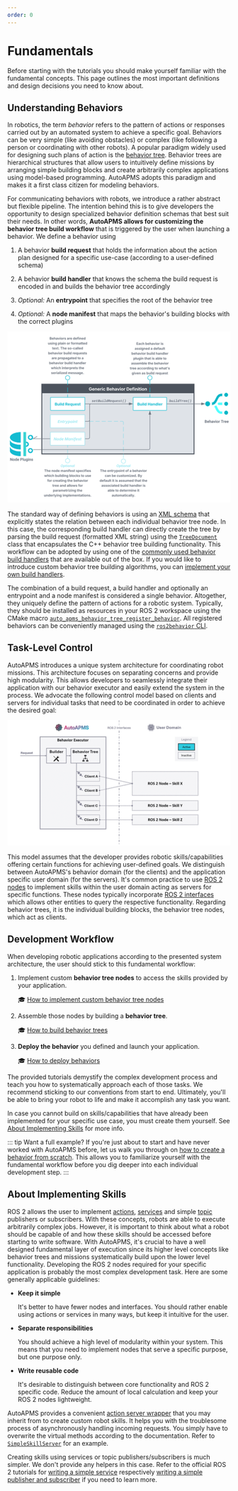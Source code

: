 ```yaml
---
order: 0
---
```

# Fundamentals

Before starting with the tutorials you should make yourself familiar with the fundamental concepts. This page outlines the most important definitions and design decisions you need to know about.

## Understanding Behaviors

In robotics, the term *behavior* refers to the pattern of actions or responses carried out by an automated system to achieve a specific goal. Behaviors can be very simple (like avoiding obstacles) or complex (like following a person or coordinating with other robots). A popular paradigm widely used for designing such plans of action is the [behavior tree](./behavior-trees.md). Behavior trees are hierarchical structures that allow users to intuitively define missions by arranging simple building blocks and create arbitrarily complex applications using model-based programming. AutoAPMS adopts this paradigm and makes it a first class citizen for modeling behaviors.

For communicating behaviors with robots, we introduce a rather abstract but flexible pipeline. The intention behind this is to give developers the opportunity to design specialized behavior definition schemas that best suit their needs. In other words, **AutoAPMS allows for customizing the behavior tree build workflow** that is triggered by the user when launching a behavior. We define a behavior using

1. A behavior **build request** that holds the information about the action plan designed for a specific use-case (according to a user-defined schema)

1. A behavior **build handler** that knows the schema the build request is encoded in and builds the behavior tree accordingly

1. *Optional:* An **entrypoint** that specifies the root of the behavior tree

1. *Optional:* A **node manifest** that maps the behavior's building blocks with the correct plugins

![Behavior Definition](./behavior_definition.svg)

The standard way of defining behaviors is using an [XML schema](https://www.behaviortree.dev/docs/learn-the-basics/xml_format) that explicitly states the relation between each individual behavior tree node. In this case, the corresponding build handler can directly create the tree by parsing the build request (formatted XML string) using the [`TreeDocument`](https://robin-mueller.github.io/auto-apms/classauto__apms__behavior__tree_1_1core_1_1TreeDocument.html) class that encapsulates the C++ behavior tree building functionality. This workflow can be adopted by using one of the [commonly used behavior build handlers](./common-resources.md#behavior-build-handlers) that are available out of the box. If you would like to introduce custom behavior tree building algorithms, you can [implement your own build handlers](../tutorial/building-behavior-trees.md#using-treebuildhandler).

The combination of a build request, a build handler and optionally an entrypoint and a node manifest is considered a single behavior. Altogether, they uniquely define the pattern of actions for a robotic system. Typically, they should be installed as resources in your ROS 2 workspace using the CMake macro [`auto_apms_behavior_tree_register_behavior`](../reference/cmake.md#register-behavior). All registered behaviors can be conveniently managed using the [`ros2behavior` CLI](../tutorial/using-ros2behavior.md).

## Task-Level Control

AutoAPMS introduces a unique system architecture for coordinating robot missions. This architecture focuses on separating concerns and provide high modularity. This allows developers to seamlessly integrate their application with our behavior executor and easily extend the system in the process. We advocate the following control model based on clients and servers for individual tasks that need to be coordinated in order to achieve the desired goal:

![AutoAPMS System Architecture](./system-architecture.gif)

This model assumes that the developer provides robotic skills/capabilities offering certain functions for achieving user-defined goals. We distinguish between AutoAPMS's behavior domain (for the clients) and the application specific user domain (for the servers). It's common practice to use [ROS 2 nodes](https://docs.ros.org/en/humble/Concepts/Basic/About-Nodes.html) to implement skills within the user domain acting as servers for specific functions. These nodes typically incorporate [ROS 2 interfaces](https://docs.ros.org/en/humble/Concepts/Basic/About-Interfaces.html) which allows other entities to query the respective functionality. Regarding behavior trees, it is the individual building blocks, the behavior tree nodes, which act as clients.

## Development Workflow

When developing robotic applications according to the presented system architecture, the user should stick to this fundamental workflow:

1. Implement custom **behavior tree nodes** to access the skills provided by your application.

    🎓 [How to implement custom behavior tree nodes](../tutorial/implementing-behavior-tree-nodes.md)

2. Assemble those nodes by building a **behavior tree**.

    🎓 [How to build behavior trees](../tutorial/building-behavior-trees.md)

3. **Deploy the behavior** you defined and launch your application.

    🎓 [How to deploy behaviors](../tutorial/deploying-behaviors.md)

The provided tutorials demystify the complex development process and teach you how to systematically approach each of those tasks. We recommend sticking to our conventions from start to end. Ultimately, you'll be able to bring your robot to life and make it accomplish any task you want.

In case you cannot build on skills/capabilities that have already been implemented for your specific use case, you must create them yourself. See [About Implementing Skills](#about-implementing-skills) for more info.

::: tip Want a full example?
If you're just about to start and have never worked with AutoAPMS before, let us walk you through on [how to create a behavior from scratch](../tutorial/creating-a-behavior-from-scratch.md). This allows you to familiarize yourself with the fundamental workflow before you dig deeper into each individual development step.
:::

## About Implementing Skills

ROS 2 allows the user to implement [actions](https://docs.ros.org/en/humble/Concepts/Basic/About-Actions.html), [services](https://docs.ros.org/en/humble/Concepts/Basic/About-Services.html) and simple [topic](https://docs.ros.org/en/humble/Concepts/Basic/About-Topics.html) publishers or subscribers. With these concepts, robots are able to execute arbitrarily complex jobs. However, it is important to think about what a robot should be capable of and how these skills should be accessed before starting to write software. With AutoAPMS, it's crucial to have a well designed fundamental layer of execution since its higher level concepts like behavior trees and missions systematically build upon the lower level functionality. Developing the ROS 2 nodes required for your specific application is probably the most complex development task. Here are some generally applicable guidelines:

- **Keep it simple**

  It's better to have fewer nodes and interfaces. You should rather enable using actions or services in many ways, but keep it intuitive for the user.

- **Separate responsibilities**

  You should achieve a high level of modularity within your system. This means that you need to implement nodes that serve a specific purpose, but one purpose only.

- **Write reusable code**

  It's desirable to distinguish between core functionality and ROS 2 specific code. Reduce the amount of local calculation and keep your ROS 2 nodes lightweight.

AutoAPMS provides a convenient [action server wrapper](https://robin-mueller.github.io/auto-apms/classauto__apms__util_1_1ActionWrapper.html) that you may inherit from to create custom robot skills. It helps you with the troublesome process of asynchronously handling incoming requests. You simply have to overwrite the virtual methods according to the documentation. Refer to [`SimpleSkillServer`](../tutorial/creating-a-behavior-from-scratch.md#server) for an example.

Creating skills using services or topic publishers/subscribers is much simpler. We don't provide any helpers in this case. Refer to the official ROS 2 tutorials for [writing a simple service](https://docs.ros.org/en/humble/tutorial/Beginner-Client-Libraries/Writing-A-Simple-Cpp-Service-And-Client.html#write-the-service-node) respectively [writing a simple publisher and subscriber](https://docs.ros.org/en/humble/tutorial/Beginner-Client-Libraries/Writing-A-Simple-Cpp-Publisher-And-Subscriber.html) if you need to learn more.
